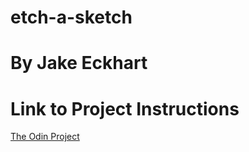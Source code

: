 etch-a-sketch
=============
By Jake Eckhart
=============

Link to Project Instructions
=====================
<a href="http/www.theodinproject.com">The Odin Project<a/>
